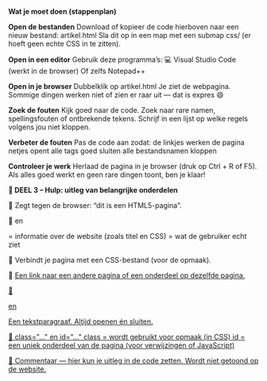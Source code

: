 **Wat je moet doen (stappenplan)**

**Open de bestanden**
Download of kopieer de code hierboven naar een nieuw bestand:
artikel.html
Sla dit op in een map met een submap css/ (er hoeft geen echte CSS in te zitten).

**Open in een editor**
Gebruik deze programma’s:
💻 Visual Studio Code
 (werkt in de browser)
Of zelfs Notepad++

**Open in je browser**
Dubbelklik op artikel.html
Je ziet de webpagina.
Sommige dingen werken niet of zien er raar uit — dat is expres 😄

**Zoek de fouten**
Kijk goed naar de code.
Zoek naar rare namen, spellingsfouten of ontbrekende tekens.
Schrijf in een lijst op welke regels volgens jou niet kloppen.

**Verbeter de fouten**
Pas de code aan zodat:
de linkjes werken
de pagina netjes opent
alle tags goed sluiten
alle bestandsnamen kloppen

**Controleer je werk**
Herlaad de pagina in je browser (druk op Ctrl + R of F5).
Als alles goed werkt en geen rare dingen toont, ben je klaar!

**🧰 DEEL 3 – Hulp: uitleg van belangrijke onderdelen**

🔹 <!DOCTYPE html>
Zegt tegen de browser: “dit is een HTML5-pagina”.

🔹 <head> en <body>
<head> = informatie over de website (zoals titel en CSS)
<body> = wat de gebruiker echt ziet

🔹 <link rel="stylesheet" href="...">
Verbindt je pagina met een CSS-bestand (voor de opmaak).

🔹 <a href="...">
Een link naar een andere pagina of een onderdeel op dezelfde pagina.

🔹 <p> en </p>
Een tekstparagraaf.
Altijd openen én sluiten.

🔹 class="..." en id="..."
class = wordt gebruikt voor opmaak (in CSS)
id = een uniek onderdeel van de pagina (voor verwijzingen of JavaScript)

🔹 <!-- ... -->
Commentaar — hier kun je uitleg in de code zetten.
Wordt niet getoond op de website.

<!-- FOUT 1: aria-label verkeerd gespeld LINE = 16 -->
<!-- FOUT 2: verkeerde bestandsnaam LINE = 19 -->
<!-- FOUT 3: verkeerde extensie LINE = 20 -->
<!-- FOUT 4: ontbrekende sluit-tag LINE = 29 -->
<!-- FOUT 5: mist style / opmaak LINE = 44 -->
<!-- FOUT 6: verkeerde classnaam LINE = 69 -->
<!-- FOUT 7: sluit-tag mist LINE = 75 -->